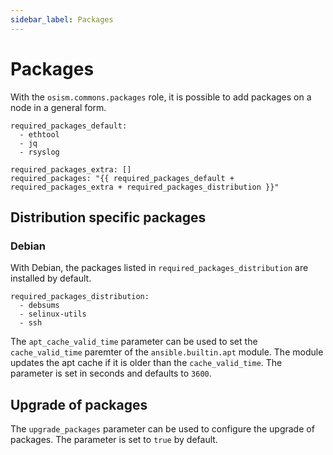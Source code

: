 ```yaml
---
sidebar_label: Packages 
---
```


# Packages

With the `osism.commons.packages` role, it is possible to add packages on a node
in a general form.

```
required_packages_default:
  - ethtool
  - jq
  - rsyslog

required_packages_extra: []
required_packages: "{{ required_packages_default + required_packages_extra + required_packages_distribution }}"
```

## Distribution specific packages

### Debian

With Debian, the packages listed in `required_packages_distribution` are installed by default.

```
required_packages_distribution:
  - debsums
  - selinux-utils
  - ssh
```

The `apt_cache_valid_time` parameter can be used to set the `cache_valid_time` paremter
of the `ansible.builtin.apt` module. The module updates the apt cache if it is older than
the `cache_valid_time`. The parameter is set in seconds and defaults to `3600`.

## Upgrade of packages

The `upgrade_packages` parameter can be used to configure the upgrade of packages.
The parameter is set to `true` by default.
